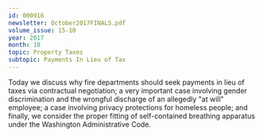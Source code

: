 ```yaml
---
id: 000916
newsletter: October2017FINAL5.pdf
volume_issue: 15-10
year: 2017
month: 10
topic: Property Taxes
subtopic: Payments In Lieu of Tax
---
```


Today we discuss why fire departments should seek payments in lieu of taxes via contractual negotiation; a very important case involving gender discrimination and the wrongful discharge of an allegedly "at will" employee; a case involving privacy protections for homeless people; and finally, we consider the proper fitting of self-contained breathing apparatus under the Washington Administrative Code.